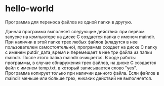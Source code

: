 # hello-world
Программа для переноса файлов из одной папки в другую.

Данная программа выполняет следующие действия:
при первом запуске на компьютере на диске C создается папка с именем maindir.
При наличии в этой папке трех любых файлов (кладутся в нее пользователем самостоятельно),
программа создает на диске C папку с именем putdir_дата_время и перемещает в нее три файла 
из папки maindir. После этого папка maindir очищается. В ходе работы программы, в случае обнаружения трех файлов,
на диске C создается файл с именем temp.txt, в который записывается слово "yes". Программа копирует 
только при наличии данного файла. Если файлов в maindir меньше или больше трех, никаких действий не
выполняется.
